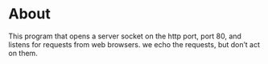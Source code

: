 # About

This program that opens a server socket on the http port, port 80, and listens for requests from web browsers. we echo the requests, but don’t act on them. 
